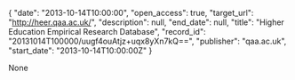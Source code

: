 {
  "date": "2013-10-14T10:00:00", 
  "open_access": true, 
  "target_url": "http://heer.qaa.ac.uk/", 
  "description": null, 
  "end_date": null, 
  "title": "Higher Education Empirical Research Database", 
  "record_id": "20131014T100000/uugf4ouAtjz+uqx8yXn7kQ==", 
  "publisher": "qaa.ac.uk", 
  "start_date": "2013-10-14T10:00:00Z"
}

None